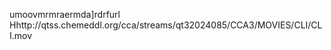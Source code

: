    umoov   mrmra   ermda   ]rdrf    url    Hhttp://qtss.chemeddl.org/cca/streams/qt32024085/CCA3/MOVIES/CLI/CLI.mov  
